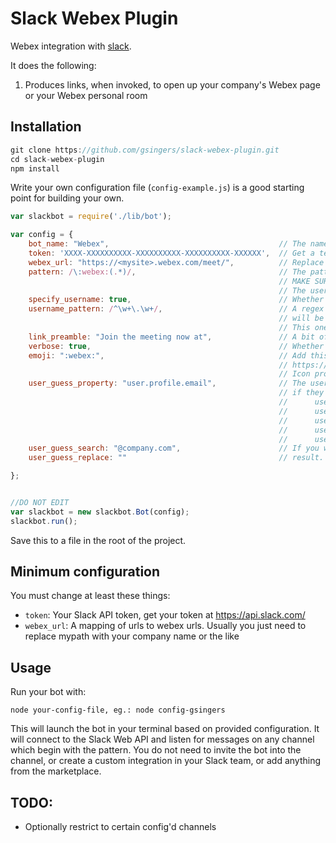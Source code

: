 # Slack Webex Plugin

Webex integration with [slack](http://slack.com).  

It does the following:

1. Produces links, when invoked, to open up your company's Webex page or your Webex personal room

## Installation

```javascript
git clone https://github.com/gsingers/slack-webex-plugin.git
cd slack-webex-plugin
npm install
```

Write your own configuration file (`config-example.js`) is a good starting point for building your own.

```javascript
var slackbot = require('./lib/bot');

var config = {
    bot_name: "Webex",										// The name to post the URL as
    token: 'XXXX-XXXXXXXXXX-XXXXXXXXXX-XXXXXXXXXX-XXXXXX',	// Get a test token from https://api.slack.com/docs/oauth-test-tokens
    webex_url: "https://<mysite>.webex.com/meet/", 			// Replace <mysite> with your WebEx site
    pattern: /\:webex:(.*)/,			 					// The pattern to look for before responding. Default is :webex:
															// MAKE SURE YOU INCLUDE (.*) AFTER YOUR PATTERN
															// The username is expected to follow this
	specify_username: true,									// Whether to allow users to specify the WebEx username, or whether to only guess
	username_pattern: /^\w+\.\w+/,							// A regex which should match allowed username formats. The word that follows the pattern
															// will be matched against this and used as the webex username
															// This one is "any number of word characters (a-z, A-Z, 0-9, _) or full stops in any order"
	link_preamble: "Join the meeting now at",				// A bit of text to go before the link. If you don't want this comment this line out
    verbose: true,											// Whether not to be verbose on stdout
    emoji: ":webex:",										// Add this emoji by following instructions at
															// https://get.slack.help/hc/en-us/articles/206870177-Create-custom-emoji
															// Icon provided in this repo
    user_guess_property: "user.profile.email",				// The user profile property that we should use to guess the user's webex username
															// if they don't provide it. Some choices:
															//		user.name					Slack username (e.g. jsmith)
															//		user.real_name				Slack real name (e.g. John Smith)
															//		user.profile.first_name		Slack first name (e.g. John)
															//		user.profile.last_name		Slack last name (e.g. Smith)
															//		user.profile.email			Slack email (eg. john.smith@company.com)
	user_guess_search: "@company.com",						// If you want to manipulate the guessed username you can do a search and replace on the
	user_guess_replace: ""									// result. This example removes the domiain part of the email address

};


//DO NOT EDIT
var slackbot = new slackbot.Bot(config);
slackbot.run();

```

Save this to a file in the root of the project.

## Minimum configuration

You must change at least these things:

- `token`: Your Slack API token, get your token at https://api.slack.com/
- `webex_url`: A mapping of urls to webex urls.  Usually you just need to replace mypath with your company name or the like

## Usage

Run your bot with:

    node your-config-file, eg.: node config-gsingers

This will launch the bot in your terminal based on provided configuration. It will connect to the Slack Web API and listen for messages on any channel which begin with
the pattern. You do not need to invite the bot into the channel, or create a custom integration in your Slack team, or add anything from the marketplace. 


## TODO:

- Optionally restrict to certain config'd channels
